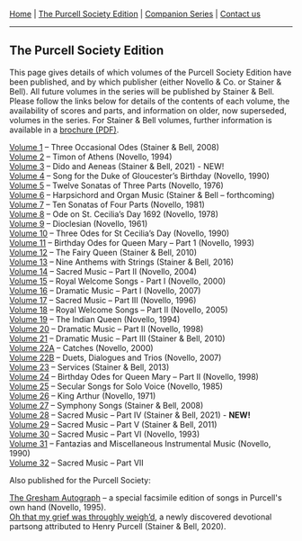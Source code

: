 [Home](/index.md)  |  [The Purcell Society Edition](/purcell-society-edition.md)  |  [Companion Series](/purcell-society-companion-series.md)  |  [Contact us](/contact-us.md)

***  

## The Purcell Society Edition

This page gives details of which volumes of the Purcell Society Edition have been published, and by which publisher (either Novello & Co. or Stainer & Bell). All future volumes in the series will be published by Stainer & Bell.  Please follow the links below for details of the contents of each volume, the availability of scores and parts, and information on older, now superseded, volumes in the series.  For Stainer & Bell volumes, further information is available in a [brochure (PDF)](t108_2020.pdf).

[Volume 1](/purcell-society-edition/vol-1.md) – Three Occasional Odes (Stainer & Bell, 2008)  
[Volume 2](/purcell-society-edition/vol-2.md) – Timon of Athens (Novello, 1994)  
[Volume 3](/purcell-society-edition/vol-3.md) – Dido and Aeneas (Stainer & Bell, 2021)  - NEW!  
[Volume 4](/purcell-society-edition/vol-4.md) – Song for the Duke of Gloucester’s Birthday (Novello, 1990)  
[Volume 5](/purcell-society-edition/vol-5.md) – Twelve Sonatas of Three Parts (Novello, 1976)  
[Volume 6](/purcell-society-edition/vol-6.md) – Harpsichord and Organ Music (Stainer & Bell – forthcoming)  
[Volume 7](/purcell-society-edition/vol-7.md) – Ten Sonatas of Four Parts (Novello, 1981)  
[Volume 8](/purcell-society-edition/vol-8.md) – Ode on St. Cecilia’s Day 1692 (Novello, 1978)  
[Volume 9](/purcell-society-edition/vol-9.md) – Dioclesian (Novello, 1961)  
[Volume 10](/purcell-society-edition/vol-10.md) – Three Odes for St Cecilia’s Day (Novello, 1990)  
[Volume 11](/purcell-society-edition/vol-11.md) – Birthday Odes for Queen Mary – Part 1 (Novello, 1993)  
[Volume 12](/purcell-society-edition/vol-12.md) – The Fairy Queen (Stainer & Bell, 2010)  
[Volume 13](/purcell-society-edition/vol-13.md) – Nine Anthems with Strings (Stainer & Bell, 2016)  
[Volume 14](/purcell-society-edition/vol-14.md) – Sacred Music – Part II (Novello, 2004)  
[Volume 15](/purcell-society-edition/vol-15.md) – Royal Welcome Songs - Part I (Novello, 2000)  
[Volume 16](/purcell-society-edition/vol-16.md) – Dramatic Music – Part I (Novello, 2007)  
[Volume 17](/purcell-society-edition/vol-17.md) – Sacred Music – Part III (Novello, 1996)  
[Volume 18](/purcell-society-edition/vol-18.md) – Royal Welcome Songs – Part II (Novello, 2005)  
[Volume 19](/purcell-society-edition/vol-19.md) – The Indian Queen (Novello, 1994)  
[Volume 20](/purcell-society-edition/vol-20.md) – Dramatic Music – Part II (Novello, 1998)  
[Volume 21](/purcell-society-edition/vol-21.md) – Dramatic Music – Part III (Stainer & Bell, 2010)  
[Volume 22A](/purcell-society-edition/vol-22A.md) – Catches (Novello, 2000)  
[Volume 22B](/purcell-society-edition/vol-22B.md) – Duets, Dialogues and Trios (Novello, 2007)  
[Volume 23](/purcell-society-edition/vol-23.md) – Services (Stainer & Bell, 2013)  
[Volume 24](/purcell-society-edition/vol-24.md) – Birthday Odes for Queen Mary – Part II (Novello, 1998)  
[Volume 25](/purcell-society-edition/vol-25.md) – Secular Songs for Solo Voice (Novello, 1985)  
[Volume 26](/purcell-society-edition/vol-26.md) – King Arthur (Novello, 1971)  
[Volume 27](/purcell-society-edition/vol-27.md) – Symphony Songs (Stainer & Bell, 2008)  
[Volume 28](/purcell-society-edition/vol-28.md) – Sacred Music – Part IV (Stainer & Bell, 2021) - **NEW!**  
[Volume 29](/purcell-society-edition/vol-29.md) – Sacred Music – Part V (Stainer & Bell, 2011)  
[Volume 30](/purcell-society-edition/vol-30.md) – Sacred Music – Part VI (Novello, 1993)  
[Volume 31](/purcell-society-edition/vol-31.md) – Fantazias and Miscellaneous Instrumental Music (Novello, 1990)  
[Volume 32](/purcell-society-edition/vol-32.md) – Sacred Music – Part VII  

Also published for the Purcell Society:  

[The Gresham Autograph](https://www.musicroom.com/product/musnov151101/henry-purcell-gresham-autograph-voice.aspx) – a special facsimile edition of songs in Purcell's own hand  (Novello, 1995).  
[Oh that my grief was throughly weigh’d](https://stainer.co.uk/a-newly-discovered-purcell-song/), a newly discovered devotional partsong attributed to Henry Purcell (Stainer & Bell, 2020).
